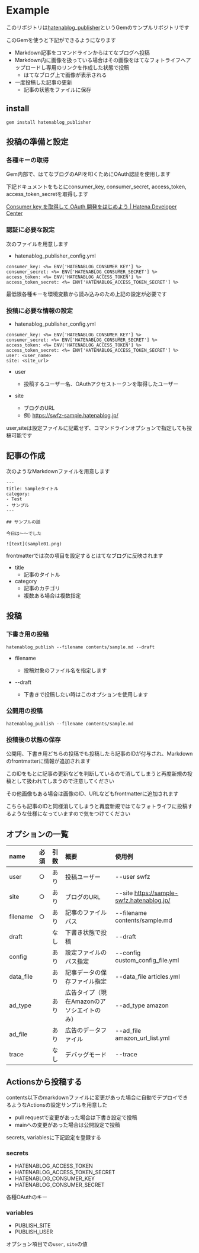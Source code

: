 # Example

このリポジトリは[hatenablog_publisher](https://github.com/swfz/hatenablog_publisher)というGemのサンプルリポジトリです

このGemを使うと下記ができるようになります

- Markdown記事をコマンドラインからはてなブログへ投稿
- Markdown内に画像を扱っている場合はその画像をはてなフォトライフへアップロードし専用のリンクを作成した状態で投稿
    - はてなブログ上で画像が表示される
- 一度投稿した記事の更新
    - 記事の状態をファイルに保存

## install

```
gem install hatenablog_publisher
```

## 投稿の準備と設定
### 各種キーの取得

Gem内部で、はてなブログのAPIを叩くためにOAuth認証を使用します

下記ドキュメントをもとにconsumer_key, consumer_secret, access_token, access_token_secretを取得します

[Consumer key を取得して OAuth 開発をはじめよう | Hatena Developer Center](https://developer.hatena.ne.jp/ja/documents/auth/apis/oauth/consumer/)

### 認証に必要な設定

次のファイルを用意します

- hatenablog_publisher_config.yml

```
consumer_key: <%= ENV['HATENABLOG_CONSUMER_KEY'] %>
consumer_secret: <%= ENV['HATENABLOG_CONSUMER_SECRET'] %>
access_token: <%= ENV['HATENABLOG_ACCESS_TOKEN'] %>
access_token_secret: <%= ENV['HATENABLOG_ACCESS_TOKEN_SECRET'] %>
```

最低限各種キーを環境変数から読み込みのため上記の設定が必要です

### 投稿に必要な情報の設定

- hatenablog_publisher_config.yml

```
consumer_key: <%= ENV['HATENABLOG_CONSUMER_KEY'] %>
consumer_secret: <%= ENV['HATENABLOG_CONSUMER_SECRET'] %>
access_token: <%= ENV['HATENABLOG_ACCESS_TOKEN'] %>
access_token_secret: <%= ENV['HATENABLOG_ACCESS_TOKEN_SECRET'] %>
user: <user_name>
site: <site_url>
```

- user
    - 投稿するユーザー名、OAuthアクセストークンを取得したユーザー

- site
    - ブログのURL
    - 例) https://swfz-sample.hatenablog.jp/

user,siteは設定ファイルに記載せず、コマンドラインオプションで指定しても投稿可能です

## 記事の作成

次のようなMarkdownファイルを用意します

```
---
title: Sampleタイトル
category:
- Test
- サンプル
---

## サンプルの話

今日は〜〜でした

![text](sample01.png)
```

frontmatterでは次の項目を設定するとはてなブログに反映されます

- title
    - 記事のタイトル
- category
    - 記事のカテゴリ
    - 複数ある場合は複数指定

## 投稿
### 下書き用の投稿

```
hatenablog_publish --filename contents/sample.md --draft
```

- filename
    - 投稿対象のファイル名を指定します

- --draft
    - 下書きで投稿したい時はこのオプションを使用します

### 公開用の投稿

```
hatenablog_publish --filename contents/sample.md
```

### 投稿後の状態の保存

公開用、下書き用どちらの投稿でも投稿したら記事のIDが付与され、Markdownのfrontmatterに情報が追加されます

このIDをもとに記事の更新などを判断しているので消してしまうと再度新規の投稿として扱われてしまうので注意してください

その他画像もある場合は画像のID、URLなどもfrontmatterに追加されます

こちらも記事のIDと同様消してしまうと再度新規ではてなフォトライフに投稿するような仕様になっていますので気をつけてください

## オプションの一覧

| name      | 必須 | 引数 |概要                                        | 使用例                                     |
| :-        | :-   | :-   | :-                                          | :-                                        |
| user      | ○   | あり | 投稿ユーザー                               | --user swfz                                |
| site      | ○   | あり | ブログのURL                                | --site https://sample-swfz.hatenablog.jp/  |
| filename  | ○   | あり | 記事のファイルパス                         | --filename contents/sample.md              |
| draft     |      | なし | 下書き状態で投稿                           | --draft                                    |
| config    |      | あり | 設定ファイルのパス指定                    | --config custom_config_file.yml             |
| data_file |      | あり | 記事データの保存ファイル指定              | --data_file articles.yml                    |
| ad_type   |      | あり | 広告タイプ（現在Amazonのアソシエイトのみ）| --ad_type amazon                           |
| ad_file   |      | あり | 広告のデータファイル                       | --ad_file amazon_url_list.yml              |
| trace     |      | なし | デバッグモード                             | --trace                                    |


## Actionsから投稿する

contents以下のmarkdownファイルに変更があった場合に自動でデプロイできるようなActionsの設定サンプルを用意した

- pull requestで変更があった場合は下書き設定で投稿
- mainへの変更があった場合は公開設定で投稿

secrets, variablesに下記設定を登録する

### secrets
- HATENABLOG_ACCESS_TOKEN
- HATENABLOG_ACCESS_TOKEN_SECRET
- HATENABLOG_CONSUMER_KEY
- HATENABLOG_CONSUMER_SECRET

各種OAuthのキー

### variables
- PUBLISH_SITE
- PUBLISH_USER

オプション項目での`user`, `site`の値
